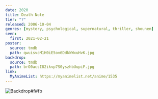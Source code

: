 ```yaml
---
date: 2020
title: Death Note
tier: "?"
released: 2006-10-04
genres: [mystery, psychological, supernatural, thriller, shounen]
seen:
  first: 2021-02-21
poster:
  source: tmdb
  path: qwuisvcM1H0iE5ov6DdkkWxuHvK.jpg
backdrop:
  source: tmdb
  path: brO0acsI82ikvp7S0yszhbUupiF.jpg
link:
  MyAnimeList: https://myanimelist.net/anime/1535
---
```


![Backdrop#f#fb](https://image.tmdb.org/t/p/w1280/3hLizkVeYxy9taUpOpeoxDNxDQN.jpg "Source: TMDB")
